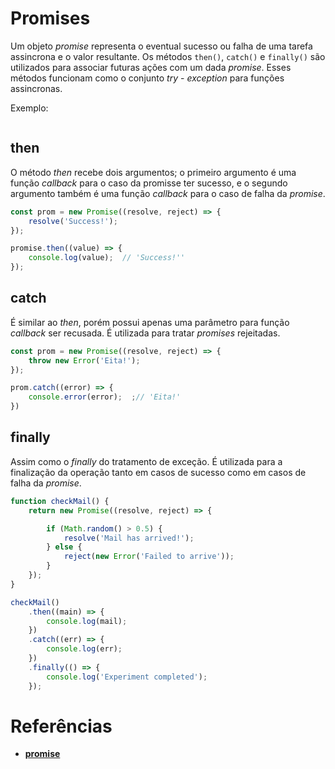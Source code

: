 # Promises

Um objeto *promise* representa o eventual sucesso ou falha de uma tarefa assincrona e o valor resultante. Os métodos `then()`, `catch()` e `finally()` são utilizados para associar futuras ações com um dada *promise*. Esses métodos funcionam como o conjunto *try* - *exception* para funções assincronas.

Exemplo:

```javascript

```

## then

O método *then* recebe dois argumentos; o primeiro argumento é uma função *callback* para o caso da promisse ter sucesso, e o segundo argumento também é uma função *callback* para o caso de falha da *promise*.

```javascript
const prom = new Promise((resolve, reject) => {
	resolve('Success!');
});

promise.then((value) => {
	console.log(value);  // 'Success!''
}); 
```

## catch

É similar ao *then*, porém possui apenas uma parâmetro para função *callback* ser recusada. É utilizada para tratar *promises* rejeitadas.

```javascript
const prom = new Promise((resolve, reject) => {
	throw new Error('Eita!');
});

prom.catch((error) => {
	console.error(error);  ;// 'Eita!'
})
```

## finally

Assim como o *finally* do tratamento de exceção. É utilizada para a finalização da operação tanto em casos de sucesso como em casos de falha da *promise*.

```javascript
function checkMail() {
	return new Promise((resolve, reject) => {

		if (Math.random() > 0.5) {
			resolve('Mail has arrived!');
		} else {
			reject(new Error('Failed to arrive'));
		}
	});
}

checkMail()
	.then((main) => {
		console.log(mail);
	})
	.catch((err) => {
		console.log(err);
	})
	.finally(() => {
		console.log('Experiment completed');
	});
```

# Referências

* [**promise**](https://developer.mozilla.org/en-US/docs/Web/JavaScript/Reference/Global_Objects/Promise)

